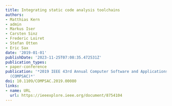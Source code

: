 ```yaml
---
title: Integrating static code analysis toolchains
authors:
- Matthias Kern
- admin 
- Markus Iser
- Carsten Sinz
- Frederic Loiret
- Stefan Otten
- Eric Sax
date: '2019-01-01'
publishDate: '2023-11-25T07:08:35.472531Z'
publication_types:
- paper-conference
publication: '*2019 IEEE 43rd Annual Computer Software and Applications Conference
  (COMPSAC)*'
doi: 10.1109/COMPSAC.2019.00080
links:
- name: URL
  url: https://ieeexplore.ieee.org/document/8754104
---
```

